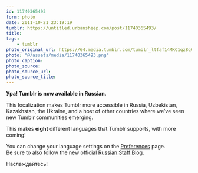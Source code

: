 ```yaml
---
id: 11740365493
form: photo
date: 2011-10-21 23:19:19
tumblr: https://untitled.urbansheep.com/post/11740365493/
title:
tags:
    - tumblr
photo_original_url: https://64.media.tumblr.com/tumblr_ltfaf14MKC1qz8q0ho1_r3_500.png
photo: "@/assets/media/11740365493.png"
photo_caption:
photo_source:
photo_source_url:
photo_source_title:
---
```


<p><strong>Ура! Tumblr is now available in Russian.</strong></p>
<p>This localization makes Tumblr more accessible in Russia, Uzbekistan, Kazakhstan, the Ukraine, and a host of other countries where we’ve seen new Tumblr communities emerging.</p>
<p>This makes&nbsp;<strong>eight</strong> different languages that Tumblr supports, with more coming!</p>
<p>You can change your language settings on the <a href="https://www.tumblr.com/preferences">Preferences</a> page.<br>Be sure to also follow the new official <a href="http://komanda.tumblr.com/">Russian Staff Blog</a>.</p>
<p>Наслаждайтесь!</p>
